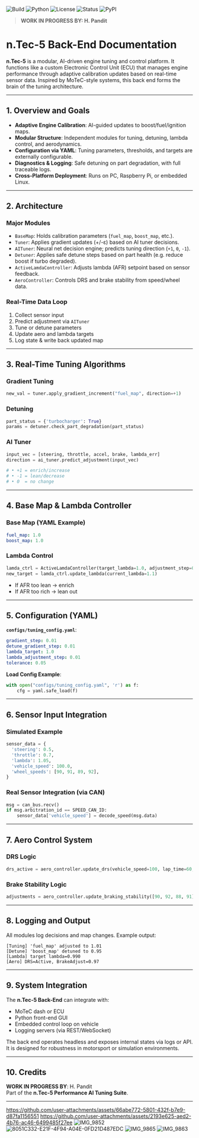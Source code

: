 ![Build](https://github.com/MykeHaunt/2JZ-GTE-Predictive-Monitoring-System/actions/workflows/conda-package.yml/badge.svg)
![Python](https://img.shields.io/badge/python-3.10+-blue.svg)
![License](https://img.shields.io/github/license/MykeHaunt/2JZ-GTE-Predictive-Monitoring-System)
![Status](https://img.shields.io/badge/status-WIP-yellow)
![PyPI](https://img.shields.io/pypi/v/2jz-monitoring)

> **WORK IN PROGRESS BY: H. Pandit**

# n.Tec-5 Back-End Documentation

**n.Tec-5** is a modular, AI-driven engine tuning and control platform. It functions like a custom Electronic Control Unit (ECU) that manages engine performance through adaptive calibration updates based on real-time sensor data. Inspired by MoTeC-style systems, this back end forms the brain of the tuning architecture.

---

## 1. Overview and Goals

- **Adaptive Engine Calibration**: AI-guided updates to boost/fuel/ignition maps.
- **Modular Structure**: Independent modules for tuning, detuning, lambda control, and aerodynamics.
- **Configuration via YAML**: Tuning parameters, thresholds, and targets are externally configurable.
- **Diagnostics & Logging**: Safe detuning on part degradation, with full traceable logs.
- **Cross-Platform Deployment**: Runs on PC, Raspberry Pi, or embedded Linux.

---

## 2. Architecture

### Major Modules

- `BaseMap`: Holds calibration parameters (`fuel_map`, `boost_map`, etc.).
- `Tuner`: Applies gradient updates (+/-ε) based on AI tuner decisions.
- `AITuner`: Neural net decision engine; predicts tuning direction (`+1`, `0`, `-1`).
- `Detuner`: Applies safe detune steps based on part health (e.g. reduce boost if turbo degraded).
- `ActiveLamdaController`: Adjusts lambda (AFR) setpoint based on sensor feedback.
- `AeroController`: Controls DRS and brake stability from speed/wheel data.

### Real-Time Data Loop

1. Collect sensor input  
2. Predict adjustment via `AITuner`  
3. Tune or detune parameters  
4. Update aero and lambda targets  
5. Log state & write back updated map  

---

## 3. Real-Time Tuning Algorithms

### Gradient Tuning

```python
new_val = tuner.apply_gradient_increment("fuel_map", direction=+1)
```

### Detuning

```python
part_status = {'turbocharger': True}
params = detuner.check_part_degradation(part_status)
```

### AI Tuner

```python
input_vec = [steering, throttle, accel, brake, lambda_err]
direction = ai_tuner.predict_adjustment(input_vec)

# • +1 = enrich/increase
# • -1 = lean/decrease
# • 0  = no change
```

---

## 4. Base Map & Lambda Controller

### Base Map (YAML Example)

```yaml
fuel_map: 1.0
boost_map: 1.0
```

### Lambda Control

```python
lamda_ctrl = ActiveLamdaController(target_lambda=1.0, adjustment_step=0.01)
new_target = lamda_ctrl.update_lambda(current_lambda=1.1)
```

- If AFR too lean → enrich  
- If AFR too rich → lean out  

---

## 5. Configuration (YAML)

**`configs/tuning_config.yaml`**:

```yaml
gradient_step: 0.01
detune_gradient_step: 0.01
lambda_target: 1.0
lambda_adjustment_step: 0.01
tolerance: 0.05
```

**Load Config Example**:

```python
with open("configs/tuning_config.yaml", 'r') as f:
    cfg = yaml.safe_load(f)
```

---

## 6. Sensor Input Integration

### Simulated Example

```python
sensor_data = {
  'steering': 0.5,
  'throttle': 0.7,
  'lambda': 1.05,
  'vehicle_speed': 100.0,
  'wheel_speeds': [90, 91, 89, 92],
}
```

### Real Sensor Integration (via CAN)

```python
msg = can_bus.recv()
if msg.arbitration_id == SPEED_CAN_ID:
    sensor_data['vehicle_speed'] = decode_speed(msg.data)
```

---

## 7. Aero Control System

### DRS Logic

```python
drs_active = aero_controller.update_drs(vehicle_speed=100, lap_time=60, race_mode=True)
```

### Brake Stability Logic

```python
adjustments = aero_controller.update_braking_stability([90, 92, 88, 91])
```

---

## 8. Logging and Output

All modules log decisions and map changes. Example output:

```
[Tuning] 'fuel_map' adjusted to 1.01  
[Detune] 'boost_map' detuned to 0.95  
[Lambda] target lambda=0.990  
[Aero] DRS=Active, BrakeAdjust=0.97  
```

---

## 9. System Integration

The **n.Tec-5 Back-End** can integrate with:

- MoTeC dash or ECU  
- Python front-end GUI  
- Embedded control loop on vehicle  
- Logging servers (via REST/WebSocket)  

The back end operates headless and exposes internal states via logs or API. It is designed for robustness in motorsport or simulation environments.

---

## 10. Credits

**WORK IN PROGRESS BY**: H. Pandit  
Part of the **n.Tec-5 Performance AI Tuning Suite**.

---

https://github.com/user-attachments/assets/66abe772-5801-432f-b7e9-d87fa1156551
https://github.com/user-attachments/assets/2193e625-aed2-4b76-ac46-6499485f27ee
![IMG_9852](https://github.com/user-attachments/assets/b19d5f80-d837-47be-84a0-4429bd9a4445)
![8051C332-E21F-4F94-A04E-0FD21D487EDC](https://github.com/user-attachments/assets/5671ed62-db51-4a1d-82e5-f154ed5c5e07)
![IMG_9865](https://github.com/user-attachments/assets/665bc732-c130-48fc-b32f-2cb3bc3fca82)
![IMG_9863](https://github.com/user-attachments/assets/66149681-128b-4d1c-80c2-11c40f9a4334)
